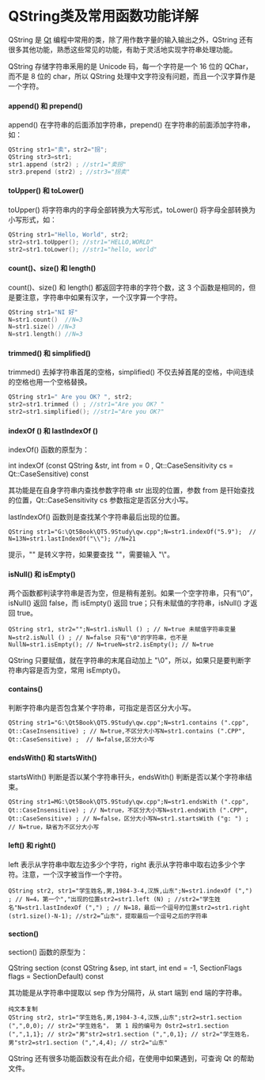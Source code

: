# QString类及常用函数功能详解

QString 是 [Qt](http://c.biancheng.net/qt/) 编程中常用的类，除了用作数字量的输入输出之外，QString 还有很多其他功能，熟悉这些常见的功能，有助于灵活地实现字符串处理功能。

QString 存储字符串釆用的是 Unicode 码，每一个字符是一个 16 位的 QChar，而不是 8 位的 char，所以 QString 处理中文字符没有问题，而且一个汉字算作是一个字符。



#### append() 和 prepend()

append() 在字符串的后面添加字符串，prepend() 在字符串的前面添加字符串，如：

```c++
QString str1="卖"，str2="拐";
QString str3=str1;
str1.append (str2) ; //str1="卖拐"
str3.prepend (str2) ; //str3="拐卖"
```

#### toUpper() 和 toLower()

toUpper() 将字符串内的字母全部转换为大写形式，toLower() 将字母全部转换为小写形式，如：

```c
QString str1="Hello, World", str2;
str2=str1.toUpper(); //str1="HELLO,WORLD"
str2=str1.toLower(); //str1="hello, world"
```

#### count()、size() 和 length()

count()、size() 和 length() 都返回字符串的字符个数，这 3 个函数是相同的，但是要注意，字符串中如果有汉字，一个汉字算一个字符。

```c
QString str1="NI 好"
N=str1.count()  //N=3
N=str1.size() //N=3
N=str1.length() //N=3
```

#### trimmed() 和 simplified()

trimmed() 去掉字符串首尾的空格，simplified() 不仅去掉首尾的空格，中间连续的空格也用一个空格替换。

```c
QString str1=" Are you OK? ", str2;
str2=str1.trimmed () ; //str1="Are you OK? "
str2=str1.simplified(); //str1="Are you OK?"
```

#### indexOf () 和 lastIndexOf ()

indexOf() 函数的原型为：

int indexOf (const QString &str, int from = 0 , Qt::CaseSensitivity cs = Qt::CaseSensitive) const

其功能是在自身字符串内查找参数字符串 str 出现的位置，参数 from 是幵始查找的位置，Qt::CaseSensitivity cs 参数指定是否区分大小写。

lastIndexOf() 函数则是查找某个字符串最后出现的位置。

```
QString str1="G:\Qt5Book\QT5.9Study\qw.cpp";N=str1.indexOf("5.9");  // N=13N=str1.lastIndexOf("\\"); //N=21
```

提示，"\" 是转义字符，如果要查找 "\"，需要输入 "\\"。

#### isNull() 和 isEmpty()

两个函数都判读字符串是否为空，但是稍有差别。如果一个空字符串，只有“\0”，isNull() 返回 false，而 isEmpty() 返回 true；只有未赋值的字符串，isNull() 才返回 true。

```
QString str1, str2="";N=str1.isNull () ; // N=true 未赋值字符串变量N=str2.isNull () ; // N=false 只有"\0"的字符串，也不是 NullN=str1.isEmpty(); // N=trueN=str2.isEmpty(); // N=true
```

QString 只要赋值，就在字符串的末尾自动加上 "\0"，所以，如果只是要判断字符串内容是否为空，常用 isEmpty()。

#### contains()

判断字符串内是否包含某个字符串，可指定是否区分大小写。

```
QString str1="G:\Qt5Book\QT5.9Study\qw.cpp";N=str1.contains (".cpp", Qt::CaseInsensitive) ; // N=true,不区分大小写N=str1.contains (".CPP", Qt::CaseSensitive) ;  // N=false,区分大小写
```

#### endsWith() 和 startsWith()

startsWith() 判断是否以某个字符串幵头，endsWith() 判断是否以某个字符串结束。

```
QString str1=MG:\Qt5Book\QT5.9Study\qw.cpp";N=str1.endsWith (".cpp", Qt::CaseInsensitive) ; // N=true，不区分大小写N=str1.endsWith (".CPP", Qt::CaseSensitive) ; // N=false，区分大小写N=str1.startsWith ("g: ") ; // N=true，缺省为不区分大小写
```

#### left() 和 right()

left 表示从字符串中取左边多少个字符，right 表示从字符串中取右边多少个字符。注意，一个汉字被当作一个字符。

```
QString str2, str1="学生姓名,男,1984-3-4,汉族,山东";N=str1.indexOf (",") ; // N=4，第一个","出现的位置str2=str1.left (N) ; //str2="学生姓名"N=str1.lastIndexOf (",") ; // N=18，最后一个逗号的位置str2=str1.right (str1.size()-N-1); //str2=”山东"，提取最后一个逗号之后的字符串
```

#### section()

section() 函数的原型为：

QString section (const QString &sep, int start, int end = -1, SectionFlags flags = SectionDefault) const

其功能是从字符串中提取以 sep 作为分隔符，从 start 端到 end 端的字符串。

```
纯文本复制
QString str2, str1="学生姓名,男,1984-3-4,汉族,山东";str2=str1.section (",",0,0); // str2="学生姓名"， 第 1 段的编号为 0str2=str1.section (",",1,1}; // str2="男"str2=str1.section (",",0,1}; // str2="学生姓名，男"str2=str1.section (",",4,4); // str2="山东"
```


QString 还有很多功能函数没有在此介绍，在使用中如果遇到，可查询 Qt 的帮助文件。